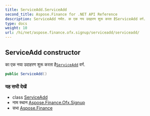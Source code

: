 ```yaml
---
title: ServiceAdd.ServiceAdd
second_title: Aspose.Finance for .NET API Reference
description: ServiceAdd नर्मत. क एक नय उदहरण शुरू करत हैServiceAdd वर्ग.
type: docs
weight: 10
url: /hi/net/aspose.finance.ofx.signup/serviceadd/serviceadd/
---
```

## ServiceAdd constructor

का एक नया उदाहरण शुरू करता है[`ServiceAdd`](../) वर्ग.

```csharp
public ServiceAdd()
```

### यह सभी देखें

* class [ServiceAdd](../)
* नाम स्थान [Aspose.Finance.Ofx.Signup](../../serviceadd/)
* सभा [Aspose.Finance](../../../)


